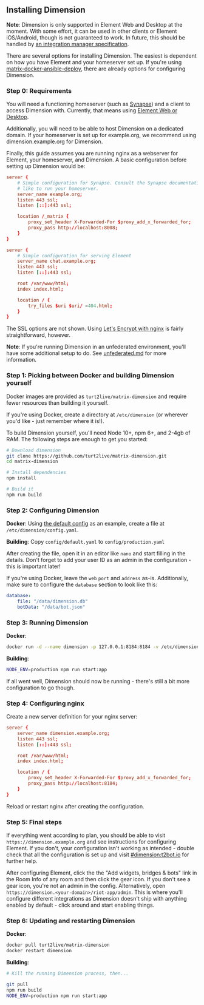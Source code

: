 ## Installing Dimension

**Note**: Dimension is only supported in Element Web and Desktop at the moment. With some effort,
it can be used in other clients or Element iOS/Android, though is not guaranteed to work. In future,
this should be handled by [an integration manager specification](https://github.com/turt2live/matrix-dimension/issues/262).

There are several options for installing Dimension. The easiest is dependent on how you have Element
and your homeserver set up. If you're using [matrix-docker-ansible-deploy](https://github.com/spantaleev/matrix-docker-ansible-deploy),
there are already options for configuring Dimension.

### Step 0: Requirements

You will need a functioning homeserver (such as [Synapse](https://github.com/matrix-org/synapse)) and
a client to access Dimension with. Currently, that means using [Element Web or Desktop](https://element.io).

Additionally, you will need to be able to host Dimension on a dedicated domain. If your homeserver
is set up for example.org, we recommend using dimension.example.org for Dimension.

Finally, this guide assumes you are running nginx as a webserver for Element, your homeserver, and
Dimension. A basic configuration before setting up Dimension would be:

```conf
server {
    # Simple configuration for Synapse. Consult the Synapse documentation for however you would
    # like to run your homeserver.
    server_name example.org;
    listen 443 ssl;
    listen [::]:443 ssl;

    location /_matrix {
        proxy_set_header X-Forwarded-For $proxy_add_x_forwarded_for;
        proxy_pass http://localhost:8008;
    }
}

server {
    # Simple configuration for serving Element
    server_name chat.example.org;
    listen 443 ssl;
    listen [::]:443 ssl;

    root /var/www/html;
    index index.html;

    location / {
        try_files $uri $uri/ =404.html;
    }
}
```

The SSL options are not shown. Using [Let's Encrypt with nginx](https://www.digitalocean.com/community/tutorials/how-to-secure-nginx-with-let-s-encrypt-on-ubuntu-18-04)
is fairly straightforward, however.

**Note**: If you're running Dimension in an unfederated environment, you'll have some additional setup
to do. See [unfederated.md](./unfederated.md) for more information.

### Step 1: Picking between Docker and building Dimension yourself

Docker images are provided as `turt2live/matrix-dimension` and require fewer resources than building
it yourself.

If you're using Docker, create a directory at `/etc/dimension` (or wherever you'd like - just remember
where it is!).

To build Dimension yourself, you'll need Node 10+, npm 6+, and 2-4gb of RAM. The following steps are enough
to get you started:
```bash
# Download dimension
git clone https://github.com/turt2live/matrix-dimension.git
cd matrix-dimension

# Install dependencies
npm install

# Build it
npm run build
```

### Step 2: Configuring Dimension

**Docker**: Using [the default config](https://github.com/turt2live/matrix-dimension/blob/master/config/default.yaml)
as an example, create a file at `/etc/dimension/config.yaml`.

**Building**: Copy `config/default.yaml` to `config/production.yaml`


After creating the file, open it in an editor like `nano` and start filling in the details. Don't forget
to add your user ID as an admin in the configuration - this is important later!

If you're using Docker, leave the `web` `port` and `address` as-is. Additionally, make sure to configure
the `database` section to look like this:
```yaml
database:
    file: "/data/dimension.db"
    botData: "/data/bot.json"
```

### Step 3: Running Dimension

**Docker**:
```bash
docker run -d --name dimension -p 127.0.0.1:8184:8184 -v /etc/dimension:/data turt2live/matrix-dimension
```

**Building**:
```bash
NODE_ENV=production npm run start:app
```

If all went well, Dimension should now be running - there's still a bit more configuration to
go though.

### Step 4: Configuring nginx

Create a new server definition for your nginx server:
```conf
server {
    server_name dimension.example.org;
    listen 443 ssl;
    listen [::]:443 ssl;

    root /var/www/html;
    index index.html;

    location / {
        proxy_set_header X-Forwarded-For $proxy_add_x_forwarded_for;
        proxy_pass http://localhost:8184;
    }
}
```

Reload or restart nginx after creating the configuration.

### Step 5: Final steps

If everything went according to plan, you should be able to visit `https://dimension.example.org`
and see instructions for configuring Element. If you don't, your configuration isn't working as
intended - double check that all the configuration is set up and visit [#dimension:t2bot.io](https://matrix.to/#/#dimension:t2bot.io)
for further help.

After configuring Element, click the the "Add widgets, bridges & bots" link in the Room Info of any room and
then click the gear icon. If you don't see a gear icon, you're not an admin in the config. Alternatively, open `https://dimension.<your-domain>/riot-app/admin`. This is
where you'll configure different integrations as Dimension doesn't ship with anything enabled by
default - click around and start enabling things.

### Step 6: Updating and restarting Dimension

**Docker**:
```bash
docker pull turt2live/matrix-dimension
docker restart dimension
```

**Building**:
```bash
# Kill the running Dimension process, then...

git pull
npm run build
NODE_ENV=production npm run start:app
```
